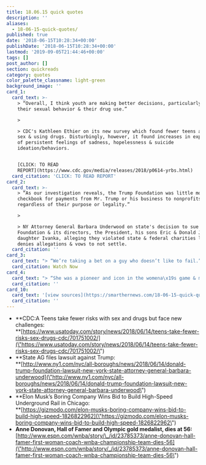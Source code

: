 ```yaml
---
title: 18.06.15 quick quotes
description: ''
aliases:
  - 18-06-15-quick-quotes/
published: true
date: '2018-06-15T10:28:34+00:00'
publishDate: '2018-06-15T10:28:34+00:00'
lastmod: '2019-09-05T21:44:46+00:00'
tags: []
post_author: []
section: quickreads
category: quotes
color_palette_classname: light-green
background_image: ''
card_1:
  card_text: >-
    > “Overall, I think youth are making better decisions, particularly about
    their sexual behavior & their drug use.”

    > 

    > CDC's Kathleen Ethier on its new survey which found fewer teens are having
    sex & using drugs. Disturbingly, however, it found increases in experiences
    of persistent feelings of sadness, hopelessness & suicide
    ideation/behaviors.


    [CLICK: TO READ
    REPORT](https://www.cdc.gov/media/releases/2018/p0614-yrbs.html)
  card_citation: 'CLICK: TO READ REPORT'
card_2:
  card_text: >-
    > “As our investigation reveals, the Trump Foundation was little more than a
    checkbook for payments from Mr. Trump or his business to nonprofits,
    regardless of their purpose or legality.”

    > 

    > NY Attorney General Barbara Underwood on state's decision to sue the Trump
    Foundation & its directors, the President, his sons Eric & Donald Jr. and
    daughter Ivanka, alleging they violated state & federal charities law. Trump
    denies allegations & vows to not settle.
  card_citation: ''
card_3:
  card_text: "> “We’re taking a bet on a guy who doesn’t like to fail.”\n> \n> Chicago Mayor Rahm Emanuel after selecting Elon Musk's Boring company to build an underground high-speed rail line from downtown Chicago to Oa\x19Hare Intl Airport. Trip will take 12 mins while current above-ground trains take approx 45 mins. The Mayor says the project \"won't cost taxpayers a single penny.\" Musk is also working on a similar project in L.A.\n\n[Watch Now](https://www.youtube.com/embed/tfV8z2JY_bI?enablejsapi=1&autoplay=1&rel=0)"
  card_citation: Watch Now
card_4:
  card_text: "> “She was a pioneer and icon in the womena\x19s game & made a profound and lasting impact at all levels as a player, coach, colleague & friend.”\n> \n> Val Ackerman, the WNBAa\x19s first president, on the death of Hall of Famer & Olympic Gold Medalist Anne Donovan. The 6-foot-8 center coached both in college & the WNBA died Wednesday of heart failure. She became the first female coach & the youngest person (42) to win a title in the WNBA, guiding the Seattle Storm to a championship in 2004."
  card_citation: ''
card_10:
  card_text: '[view sources](https://smarthernews.com/18-06-15-quick-quotes/)'
  card_citation: ''
---
```

*   **CDC:A Teens take fewer risks with sex and drugs but face new challenges:  
    **[https://www.usatoday.com/story/news/2018/06/14/teens-take-fewer-risks-sex-drugs-cdc/701751002/](\"https://www.usatoday.com/story/news/2018/06/14/teens-take-fewer-risks-sex-drugs-cdc/701751002/\")
*   **State AG files lawsuit against Trump:  
    **[http://www.ny1.com/nyc/all-boroughs/news/2018/06/14/donald-trump-foundation-lawsuit-new-york-state-attorney-general-barbara-underwood](\"http://www.ny1.com/nyc/all-boroughs/news/2018/06/14/donald-trump-foundation-lawsuit-new-york-state-attorney-general-barbara-underwood\")
*   **Elon Musk’s Boring Company Wins Bid to Build High-Speed Underground Rail in Chicago:  
    **[https://gizmodo.com/elon-musks-boring-company-wins-bid-to-build-high-speed-1826822962](\"https://gizmodo.com/elon-musks-boring-company-wins-bid-to-build-high-speed-1826822962\")
*   **Anne Donovan, Hall of Famer and Olympic gold medalist, dies at 56:**  
    [http://www.espn.com/wnba/story/\_/id/23785373/anne-donovan-hall-famer-first-woman-coach-wnba-championship-team-dies-56](\"http://www.espn.com/wnba/story/_/id/23785373/anne-donovan-hall-famer-first-woman-coach-wnba-championship-team-dies-56\")